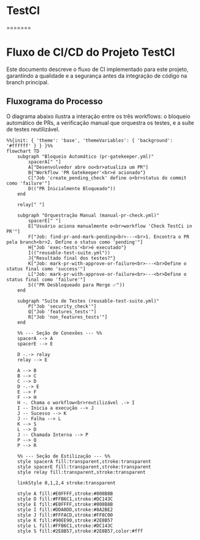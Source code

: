 # TestCI
=======
# Fluxo de CI/CD do Projeto TestCI

Este documento descreve o fluxo de CI implementado para este projeto, garantindo a qualidade e a segurança antes da integração de código na branch principal.

## Fluxograma do Processo

O diagrama abaixo ilustra a interação entre os três workflows: o bloqueio automático de PRs, a verificação manual que orquestra os testes, e a suíte de testes reutilizável.

```mermaid
%%{init: { 'theme': 'base', 'themeVariables': { 'background': '#ffffff' } } }%%
flowchart TD
    subgraph "Bloqueio Automático (pr-gatekeeper.yml)"
        spacerA[" "]
        A["Desenvolvedor abre ou<br>atualiza um PR"]
        B{"Workflow 'PR Gatekeeper'<br>é acionado"}
        C["Job 'create_pending_check' define o<br>status do commit como 'failure'"]
        D(("PR Inicialmente Bloqueado"))
    end

    relay[" "]

    subgraph "Orquestração Manual (manual-pr-check.yml)"
        spacerE[" "]
        E["Usuário aciona manualmente o<br>workflow 'Check TestCi in PR'"]
        F["Job: find-pr-and-mark-pending<br>---<br>1. Encontra o PR pela branch<br>2. Define o status como 'pending'"]
        H{"Job 'exec-tests'<br>é executado"}
        I(("reusable-test-suite.yml"))
        J{"Resultado final dos testes?"}
        K["Job: mark-pr-with-approve-or-failure<br>---<br>Define o status final como 'success'"]
        L["Job: mark-pr-with-approve-or-failure<br>---<br>Define o status final como 'failure'"]
        S(("PR Desbloqueado para Merge ✅"))
    end

    subgraph "Suíte de Testes (reusable-test-suite.yml)"
        P["Job 'security_check'"]
        Q["Job 'features_tests'"]
        R["Job 'non_features_tests'"]
    end
    
    %% --- Seção de Conexões --- %%
    spacerA --> A
    spacerE --> E

    D -.-> relay
    relay --> E

    A --> B
    B --> C
    C --> D
    D -.-> E
    E --> F
    F --> H
    H -. Chama o workflow<br>reutilizável .-> I
    I -- Inicia a execução --> J
    J -- Sucesso --> K
    J -- Falha --> L
    K --> S
    L --> D
    J -- Chamada Interna --> P
    P --> Q
    P --> R
    
    %% --- Seção de Estilização --- %%
    style spacerA fill:transparent,stroke:transparent
    style spacerE fill:transparent,stroke:transparent
    style relay fill:transparent,stroke:transparent

    linkStyle 0,1,2,4 stroke:transparent

    style A fill:#E0FFFF,stroke:#008B8B
    style D fill:#FFB6C1,stroke:#DC143C
    style E fill:#E0FFFF,stroke:#008B8B
    style I fill:#DDA0DD,stroke:#8A2BE2
    style J fill:#FFFACD,stroke:#FF8C00
    style K fill:#90EE90,stroke:#2E8B57
    style L fill:#FFB6C1,stroke:#DC143C
    style S fill:#2E8B57,stroke:#2E8B57,color:#fff
```